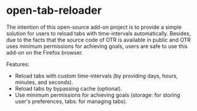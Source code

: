 # open-tab-reloader
The intention of this open-source add-on project is to provide a simple solution for users to reload tabs with time-intervals automatically. Besides, due to the facts that the source code of OTR is available in public and OTR uses minimum permissions for achieving goals, users are safe to use this add-on on the Firefox browser. 

Features:
- Reload tabs with custom time-intervals (by providing days, hours, minutes, and seconds). 
- Reload tabs by bypassing cache (optional). 
- Use minimum permissions for achieving goals (storage: for storing user's preferences, tabs: for managing tabs).
